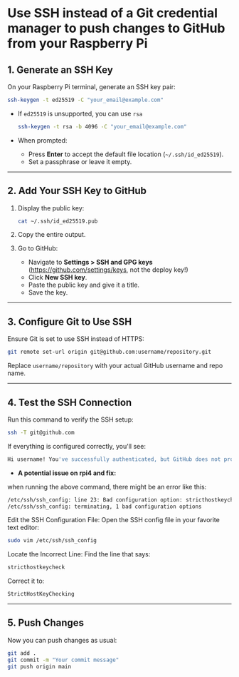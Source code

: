 # Use SSH instead of a Git credential manager to push changes to GitHub from your Raspberry Pi

## 1. Generate an SSH Key

On your Raspberry Pi terminal, generate an SSH key pair:

```bash
ssh-keygen -t ed25519 -C "your_email@example.com"
```

- If `ed25519` is unsupported, you can use `rsa`

  ```bash
  ssh-keygen -t rsa -b 4096 -C "your_email@example.com"
  ```

- When prompted:
  - Press **Enter** to accept the default file location (`~/.ssh/id_ed25519`).
  - Set a passphrase or leave it empty.

---

## 2. Add Your SSH Key to GitHub

1. Display the public key:

   ```bash
   cat ~/.ssh/id_ed25519.pub
   ```

2. Copy the entire output.

3. Go to GitHub:
   - Navigate to **Settings > SSH and GPG keys** (<https://github.com/settings/keys>, not the deploy key!)
   - Click **New SSH key**.
   - Paste the public key and give it a title.
   - Save the key.

---

## 3. Configure Git to Use SSH

Ensure Git is set to use SSH instead of HTTPS:

```bash
git remote set-url origin git@github.com:username/repository.git
```

Replace `username/repository` with your actual GitHub username and repo name.

---

## 4. Test the SSH Connection

Run this command to verify the SSH setup:

```bash
ssh -T git@github.com
```

If everything is configured correctly, you'll see:

```bash
Hi username! You've successfully authenticated, but GitHub does not provide shell access.
```

- **A potential issue on rpi4 and fix:**

when running the above command, there might be an error like this:

```bash
/etc/ssh/ssh_config: line 23: Bad configuration option: stricthostkeycheck
/etc/ssh/ssh_config: terminating, 1 bad configuration options
```

Edit the SSH Configuration File: Open the SSH config file in your favorite text editor:

```bash
sudo vim /etc/ssh/ssh_config
```

Locate the Incorrect Line: Find the line that says:

```bash
stricthostkeycheck
```

Correct it to:

```bash
StrictHostKeyChecking
```

---

## 5. Push Changes

Now you can push changes as usual:

```bash
git add .
git commit -m "Your commit message"
git push origin main
```
